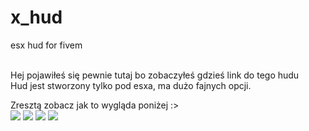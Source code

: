# x_hud
esx hud for fivem 

<br> 
Hej pojawiłeś się pewnie tutaj bo zobaczyłeś gdzieś link do tego hudu
<br>
Hud jest stworzony tylko pod esxa, ma dużo fajnych opcji.

Zresztą zobacz jak to wygląda poniżej :>
<br>
 <img src="https://imgur.com/JJc0Dxy" />
 <img src="https://imgur.com/ba4uYEi" />
 <img src="https://imgur.com/M9PYbUH" />
 <img src="https://imgur.com/twKY6Nz" />

